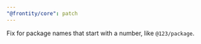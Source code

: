 ```yaml
---
"@frontity/core": patch
---
```


Fix for package names that start with a number, like `@123/package`.

